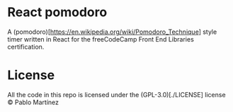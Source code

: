 # React pomodoro
A (pomodoro)[https://en.wikipedia.org/wiki/Pomodoro_Technique] style timer written in React for the freeCodeCamp Front End
Libraries certification.

# License
All the code in this repo is licensed under the (GPL-3.0)[./LICENSE] license ©
Pablo Martínez
